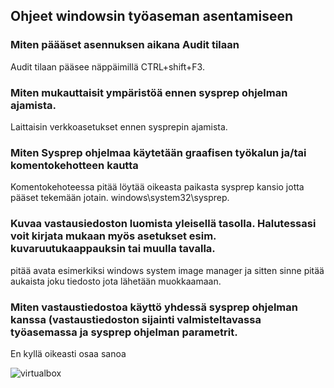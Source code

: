 ## Ohjeet windowsin työaseman asentamiseen

### Miten päääset asennuksen aikana Audit tilaan

Audit tilaan pääsee näppäimillä CTRL+shift+F3.

### Miten mukauttaisit ympäristöä ennen sysprep ohjelman ajamista.

Laittaisin verkkoasetukset ennen sysprepin ajamista.

### Miten Sysprep ohjelmaa käytetään graafisen työkalun ja/tai komentokehotteen kautta

Komentokehoteessa pitää löytää oikeasta paikasta sysprep kansio jotta pääset tekemään jotain. windows\system32\sysprep.

### Kuvaa vastausiedoston luomista yleisellä tasolla. Halutessasi voit kirjata mukaan myös asetukset esim. kuvaruutukaappauksin tai muulla tavalla.

pitää avata esimerkiksi windows system image manager ja sitten sinne pitää aukaista joku tiedosto jota lähetään muokkaamaan.

### Miten vastaustiedostoa käyttö yhdessä sysprep ohjelman kanssa (vastaustiedoston sijainti valmisteltavassa työasemassa ja sysprep ohjelman parametrit.

En kyllä oikeasti osaa sanoa


![virtualbox](https://th.bing.com/th/id/OIP.F1kCtTP3MqnhT0bJWTljdwHaEQ?w=263&h=180&c=7&r=0&o=5&pid=1.7)
